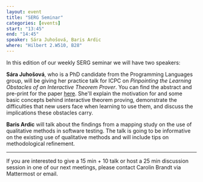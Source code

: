 ```yaml
---
layout: event
title: "SERG Seminar"
categories: [events]
start: "13:45"
end: "14:45"
speaker: Sára Juhošová, Baris Ardic
where: "Hilbert 2.W510, B28"
---
```


In this edition of our weekly SERG seminar we will have two speakers:

**Sára Juhošová**, who is a PhD candidate from the Programming Languages group, will be giving her practice talk for ICPC on *Pinpointing the Learning Obstacles of an Interactive Theorem Prover*. You can find the abstract and pre-print for the paper [here](https://sarajuhosova.com/#work). She'll explain the motivation for and some basic concepts behind interactive theorem proving, demonstrate the difficulties that new users face when learning to use them, and discuss the implications these obstacles carry.

**Baris Ardic** will talk about the findings from a mapping study on the use of qualitative methods in software testing. The talk is going to be informative on the existing use of qualitative methods and will include tips on methodological refinement.

---
If you are interested to give a 15 min + 10 talk or host a 25 min discussion session in one of our next meetings, please contact Carolin Brandt via Mattermost or email.
